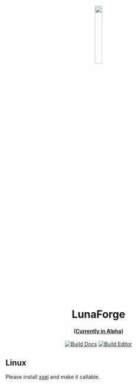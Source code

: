 <p align="center" width="50%">
    <img width="20%" src="https://raw.githubusercontent.com/RulHolos/LunaForge/main/LunaForge/Images/Icon.png">
</p><h1 align="center">LunaForge</h1>
<h4 align="center">

([Currently in Alpha](https://github.com/RulHolos/LunaForge/releases))

</h4>

<div align="center">
    
[![Build Docs](https://github.com/RulHolos/LunaForge/actions/workflows/docfx-build-publish.yml/badge.svg)](https://github.com/AtaeKurri/LunaForge/actions/workflows/docfx-build-publish.yml)
[![Build Editor](https://github.com/RulHolos/LunaForge/actions/workflows/build.yml/badge.svg)](https://github.com/RulHolos/LunaForge/actions/workflows/build.yml)

</div>

## Linux

Please install [xsel](https://github.com/kfish/xsel) and make it callable.